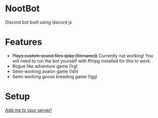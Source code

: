 # NootBot

Discord bot built using discord js

# Features
- ~~Plays custom sound files (play [filename])~~ Currently not working! You will need to run the bot yourself with ffmpg installed for this to work.
- Rogue like adventure game (!rg)
- Semi-working avalon game (!sh)
- Semi-working goose breeding game (!gg)



# Setup
[Add me to your server!](https://discordapp.com/oauth2/authorize?client_id=177177817736282112&scope=bot)
